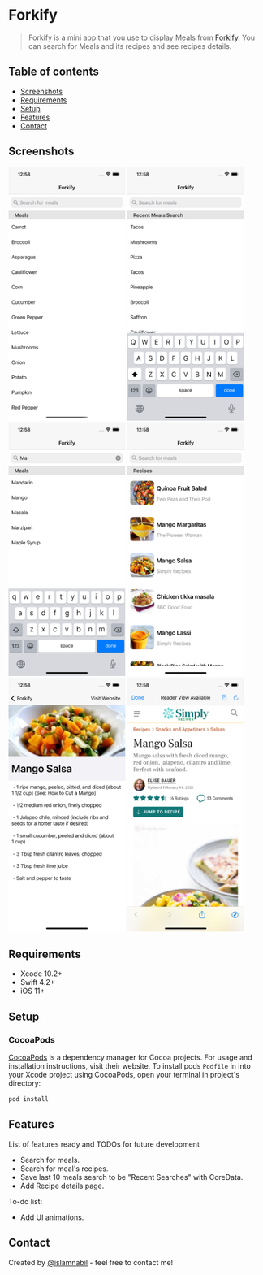 # Forkify
> Forkify is a mini app that you use to display Meals from [Forkify](https://forkify-api.herokuapp.com/). You can search for Meals and its recipes and see recipes details. 

## Table of contents
* [Screenshots](#screenshots)
* [Requirements](#requirements)
* [Setup](#setup)
* [Features](#features)
* [Contact](#contact)


## Screenshots
<img src="https://github.com/islamnabil/Forkify/blob/main/ScreenShots/1.png" width="230" height="500"> <img src="https://github.com/islamnabil/Forkify/blob/main/ScreenShots/2.png" width="230" height="500"> <img src="https://github.com/islamnabil/Forkify/blob/main/ScreenShots/3.png" width="230" height="500"> <img src="https://github.com/islamnabil/Forkify/blob/main/ScreenShots/4.png" width="230" height="500"> <img src="https://github.com/islamnabil/Forkify/blob/main/ScreenShots/5.png" width="230" height="500"> <img src="https://github.com/islamnabil/Forkify/blob/main/ScreenShots/6.png" width="230" height="500">  

## Requirements
* Xcode 10.2+
* Swift 4.2+
* iOS 11+

## Setup
### CocoaPods

[CocoaPods](https://cocoapods.org) is a dependency manager for Cocoa projects. For usage and installation instructions, visit their website. To install pods `Podfile` in  into your Xcode project using CocoaPods, open your terminal in project's directory:

```ruby
pod install
```

## Features
List of features ready and TODOs for future development
* Search for meals.
* Search for meal's recipes.
* Save last 10 meals search to be "Recent Searches" with CoreData.
* Add Recipe details page.

To-do list:
* Add UI animations.

## Contact
Created by [@islamnabil](https://github.com/islamnabil) - feel free to contact me!

